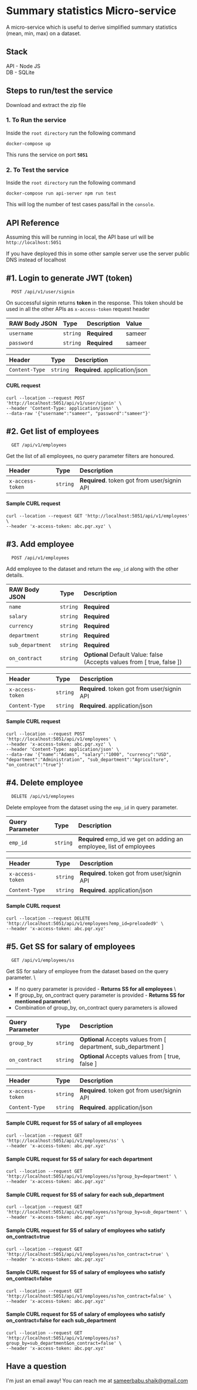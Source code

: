 
# Summary statistics Micro-service

A micro-service which is useful to derive simplified summary statistics (mean, min, max) on a dataset.



## Stack
API - Node JS \
DB - SQLite



## Steps to run/test the service

Download and extract the zip file

### 1. To Run the service
Inside the `root directory` run the following command
```
docker-compose up
```
This runs the service on port **`5051`**

### 2. To Test the service
Inside the `root directory`  run the following command
```
docker-compose run api-server npm run test
```
This will log the number of test cases pass/fail in the `console`.



## API Reference

Assuming this will be running in local, the API base url will be \
`http://localhost:5051`

If you have deployed this in some other sample server use the server public DNS instead of localhost

## #1. Login to generate JWT (token)

```
  POST /api/v1/user/signin
```
On successful signin returns **token** in the response. This token should be used in all the other APIs as `x-access-token` request header

| RAW Body JSON | Type     | Description                | Value      |
| :-------- | :------- | :------------------------- | :-------  |
| `username` | `string` | **Required**            |sameer     |
| `password` | `string` | **Required**             |sameer     |

| Header | Type     | Description                       |
| :-------- | :------- | :-------------------------------- |
| `Content-Type`      | `string` | **Required**. application/json |


#### CURL request
```
curl --location --request POST 'http://localhost:5051/api/v1/user/signin' \
--header 'Content-Type: application/json' \
--data-raw '{"username":"sameer", "password":"sameer"}'
```

## #2. Get list of employees

```http
  GET /api/v1/employees
```
Get the list of all employees, no query parameter filters are honoured. 

| Header | Type     | Description                       |
| :-------- | :------- | :-------------------------------- |
| `x-access-token`      | `string` | **Required**. token got from user/signin API |

#### Sample CURL request
```
curl --location --request GET 'http://localhost:5051/api/v1/employees' \
--header 'x-access-token: abc.pqr.xyz' \
```


## #3. Add employee

```
  POST /api/v1/employees
```
Add employee to the dataset and return the `emp_id` along with the other details.

| RAW Body JSON | Type     | Description                |
| :-------- | :------- | :------------------------- |
| `name` | `string` | **Required**            |
| `salary` | `string` | **Required**             |
| `currency` | `string` | **Required**             |
| `department` | `string` | **Required**             |
| `sub_department` | `string` | **Required**             |
| `on_contract` | `string` | **Optional** Default Value: false (Accepts values from [ true, false ])|

| Header | Type     | Description                       |
| :-------- | :------- | :-------------------------------- |
| `x-access-token`      | `string` | **Required**. token got from user/signin API |
| `Content-Type`      | `string` | **Required**. application/json |

#### Sample CURL request
```http
curl --location --request POST 'http://localhost:5051/api/v1/employees' \
--header 'x-access-token: abc.pqr.xyz' \
--header 'Content-Type: application/json' \
--data-raw '{"name":"Adams", "salary":"1000", "currency":"USD",  "department":"Administration", "sub_department":"Agriculture", "on_contract":"true"}'
```


## #4. Delete employee

```http
  DELETE /api/v1/employees
```
Delete employee from the dataset using the `emp_id` in query parameter.

| Query Parameter | Type     | Description                |
| :-------- | :------- | :------------------------- |
| `emp_id` | `string` | **Required** emp_id we get on adding an employee, list of employees           |

| Header | Type     | Description                       |
| :-------- | :------- | :-------------------------------- |
| `x-access-token`      | `string` | **Required**. token got from user/signin API |
| `Content-Type`      | `string` | **Required**. application/json |

#### Sample CURL request
```http
curl --location --request DELETE 'http://localhost:5051/api/v1/employees?emp_id=preloaded9' \
--header 'x-access-token: abc.pqr.xyz'
```

## #5. Get SS for salary of employees

```http
  GET /api/v1/employees/ss
```
Get SS for salary of employee from the dataset based on the query parameter. \
- If no query parameter is provided - **Returns SS for all employees** \
- If group_by, on_contract query parameter is provided - **Returns SS for mentioned parameter**\
- Combination of group_by, on_contract query parameters is allowed

    

| Query Parameter | Type     | Description                |
| :-------- | :------- | :------------------------- |
| `group_by` | `string` | **Optional**  Accepts values from [ department, sub_department ]|
| `on_contract` | `string` | **Optional**  Accepts values from [ true, false ]|

| Header | Type     | Description                       |
| :-------- | :------- | :-------------------------------- |
| `x-access-token`      | `string` | **Required**. token got from user/signin API |
| `Content-Type`      | `string` | **Required**. application/json |

#### Sample CURL request for SS of salary of all employees
```http
curl --location --request GET 'http://localhost:5051/api/v1/employees/ss' \
--header 'x-access-token: abc.pqr.xyz'
```

#### Sample CURL request for SS of salary for each department
```http
curl --location --request GET 'http://localhost:5051/api/v1/employees/ss?group_by=department' \
--header 'x-access-token: abc.pqr.xyz'
```

#### Sample CURL request for SS of salary for each sub_department
```http
curl --location --request GET 'http://localhost:5051/api/v1/employees/ss?group_by=sub_department' \
--header 'x-access-token: abc.pqr.xyz'
```

#### Sample CURL request for SS of salary of employees who satisfy on_contract=true
```http
curl --location --request GET 'http://localhost:5051/api/v1/employees/ss?on_contract=true' \
--header 'x-access-token: abc.pqr.xyz'
```

#### Sample CURL request for SS of salary of employees who satisfy on_contract=false
```http
curl --location --request GET 'http://localhost:5051/api/v1/employees/ss?on_contract=false' \
--header 'x-access-token: abc.pqr.xyz'
```

#### Sample CURL request for SS of salary of employees who satisfy on_contract=false for each sub_department
```http
curl --location --request GET 'http://localhost:5051/api/v1/employees/ss?group_by=sub_department&on_contract=false' \
--header 'x-access-token: abc.pqr.xyz'
```

## Have a question

I'm just an email away! You can reach me at sameerbabu.shaik@gmail.com

